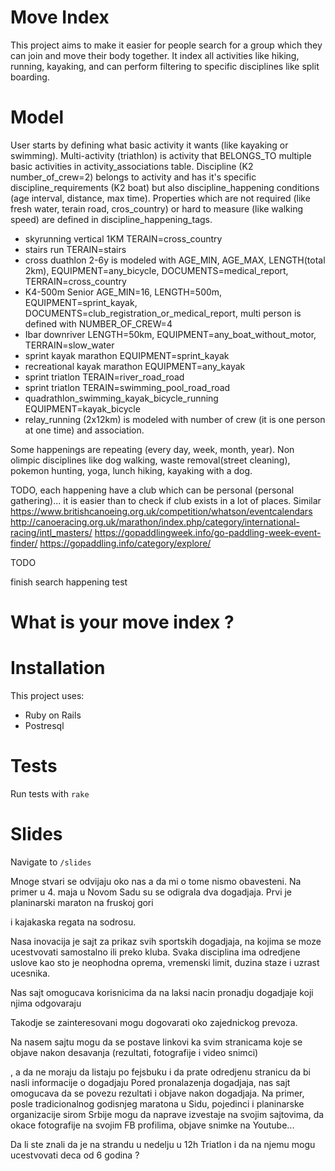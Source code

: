 # Move Index

This project aims to make it easier for people search for a group which they can
join and move their body together. It index all activities like hiking, running,
kayaking, and can perform filtering to specific disciplines like split boarding.

# Model

User starts by defining what basic activity it wants (like kayaking or
swimming). Multi-activity (triathlon) is activity that BELONGS_TO multiple basic
activities in activity_associations table.
Discipline (K2 number_of_crew=2) belongs to activity and has it's specific
discipline_requirements (K2 boat) but also discipline_happening conditions (age
interval, distance, max time).
Properties which are not required (like fresh water, terain road, cros_country)
or hard to measure (like walking speed)
are defined in discipline_happening_tags.
* skyrunning vertical 1KM TERAIN=cross_country
* stairs run TERAIN=stairs
* cross duathlon 2-6y is modeled with AGE_MIN, AGE_MAX, LENGTH(total 2km),
  EQUIPMENT=any_bicycle, DOCUMENTS=medical_report, TERRAIN=cross_country
* K4-500m Senior AGE_MIN=16, LENGTH=500m, EQUIPMENT=sprint_kayak,
  DOCUMENTS=club_registration_or_medical_report, multi person is defined with
  NUMBER_OF_CREW=4
* Ibar downriver LENGTH=50km, EQUIPMENT=any_boat_without_motor,
  TERRAIN=slow_water
* sprint kayak marathon EQUIPMENT=sprint_kayak
* recreational kayak marathon EQUIPMENT=any_kayak
* sprint triatlon TERAIN=river_road_road
* sprint triatlon TERAIN=swimming_pool_road_road
* quadrathlon_swimming_kayak_bicycle_running EQUIPMENT=kayak_bicycle
* relay_running (2x12km) is modeled with number of crew (it is one person at one
  time) and association.

Some happenings are repeating (every day, week, month, year).
Non olimpic disciplines like dog walking, waste removal(street cleaning),
pokemon hunting, yoga, lunch hiking, kayaking with a dog.

TODO, each happening have a club which can be personal (personal gathering)... it is easier than to
check if club exists in a lot of places.
Similar
https://www.britishcanoeing.org.uk/competition/whatson/eventcalendars
http://canoeracing.org.uk/marathon/index.php/category/international-racing/intl_masters/
https://gopaddlingweek.info/go-paddling-week-event-finder/
https://gopaddling.info/category/explore/

TODO

finish search happening test

# What is your move index ?

# Installation

This project uses:

* Ruby on Rails
* Postresql

# Tests

Run tests with `rake`

# Slides

Navigate to `/slides`








Mnoge stvari se odvijaju oko nas a da mi o tome nismo obavesteni. Na primer u 4.
maja u Novom Sadu su se odigrala dva dogadjaja.
Prvi je planinarski maraton na fruskoj gori


i kajakaska regata na sodrosu.


Nasa inovacija je sajt za prikaz svih sportskih dogadjaja, na kojima se moze
ucestvovati samostalno ili preko kluba.
Svaka disciplina ima odredjene uslove kao sto je neophodna oprema, vremenski
limit, duzina staze i uzrast ucesnika.

Nas sajt omogucava korisnicima da na laksi nacin pronadju dogadjaje koji njima
odgovaraju

Takodje se zainteresovani mogu dogovarati oko zajednickog prevoza.

Na nasem sajtu mogu da se postave linkovi ka svim stranicama koje se objave
nakon desavanja (rezultati, fotografije i video snimci)


, a da ne moraju da listaju po fejsbuku i da prate odredjenu stranicu
da bi nasli informacije o dogadjaju
Pored pronalazenja dogadjaja, nas sajt omogucava da se povezu rezultati i
objave nakon dogadjaja. Na primer, posle tradicionalnog godisnjeg maratona u
Sidu, pojedinci i planinarske organizacije sirom Srbije mogu da naprave
izvestaje na svojim sajtovima, da okace fotografije na svojim FB profilima,
objave snimke na Youtube... 



Da li ste znali da je na strandu u nedelju u 12h Triatlon i da na njemu mogu
ucestvovati deca od 6 godina ?






